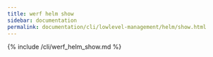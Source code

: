 ```yaml
---
title: werf helm show
sidebar: documentation
permalink: documentation/cli/lowlevel-management/helm/show.html
---
```


{% include /cli/werf_helm_show.md %}
